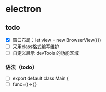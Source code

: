# electron



## todo
- [x] 窗口布局：let view = new BrowserView({})
- [ ] 采用class格式编写维护
- [ ] 自定义展示 devTools 的功能区域

### 语法（todo）
- [ ] export default  class Main {
- [ ] func=()=>{}
